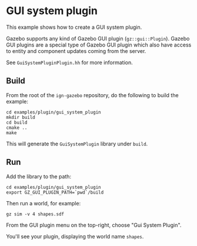 # GUI system plugin

This example shows how to create a GUI system plugin.

Gazebo supports any kind of Gazebo GUI plugin
(`gz::gui::Plugin`). Gazebo GUI plugins are a special type of Gazebo
GUI plugin which also have access to entity and component updates coming from
the server.

See `GuiSystemPluginPlugin.hh` for more information.

## Build

From the root of the `ign-gazebo` repository, do the following to build the example:

~~~
cd examples/plugin/gui_system_plugin
mkdir build
cd build
cmake ..
make
~~~

This will generate the `GuiSystemPlugin` library under `build`.

## Run

Add the library to the path:

~~~
cd examples/plugin/gui_system_plugin
export GZ_GUI_PLUGIN_PATH=`pwd`/build
~~~

Then run a world, for example:

    gz sim -v 4 shapes.sdf

From the GUI plugin menu on the top-right, choose "Gui System Plugin".

You'll see your plugin, displaying the world name `shapes`.
